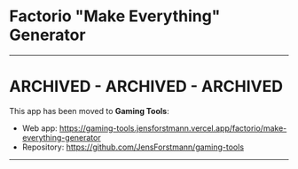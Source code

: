 # Factorio "Make Everything" Generator

---

# ARCHIVED - ARCHIVED - ARCHIVED

This app has been moved to **Gaming Tools**:

- Web app: https://gaming-tools.jensforstmann.vercel.app/factorio/make-everything-generator
- Repository: https://github.com/JensForstmann/gaming-tools

---
